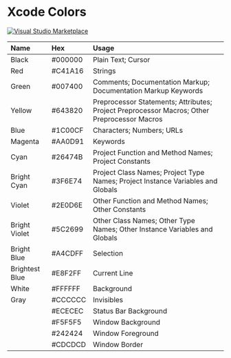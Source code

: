 # Xcode Colors

[![Visual Studio Marketplace](https://img.shields.io/vscode-marketplace/v/smockle.xcode-default-theme.svg)](https://marketplace.visualstudio.com/items?itemName=smockle.xcode-default-theme)

| Name           | Hex     | Usage                                                                                       |
| :------------- | :------ | :------------------------------------------------------------------------------------------ |
| Black          | #000000 | Plain Text; Cursor                                                                          |
| Red            | #C41A16 | Strings                                                                                     |
| Green          | #007400 | Comments; Documentation Markup; Documentation Markup Keywords                               |
| Yellow         | #643820 | Preprocessor Statements; Attributes; Project Preprocessor Macros; Other Preprocessor Macros |
| Blue           | #1C00CF | Characters; Numbers; URLs                                                                   |
| Magenta        | #AA0D91 | Keywords                                                                                    |
| Cyan           | #26474B | Project Function and Method Names; Project Constants                                        |
| Bright Cyan    | #3F6E74 | Project Class Names; Project Type Names; Project Instance Variables and Globals             |
| Violet         | #2E0D6E | Other Function and Method Names; Other Constants                                            |
| Bright Violet  | #5C2699 | Other Class Names; Other Type Names; Other Instance Variables and Globals                   |
| Bright Blue    | #A4CDFF | Selection                                                                                   |
| Brightest Blue | #E8F2FF | Current Line                                                                                |
| White          | #FFFFFF | Background                                                                                  |
| Gray           | #CCCCCC | Invisibles                                                                                  |
|                | #ECECEC | Status Bar Background                                                                       |
|                | #F5F5F5 | Window Background                                                                           |
|                | #242424 | Window Foreground                                                                           |
|                | #CDCDCD | Window Border                                                                               |
